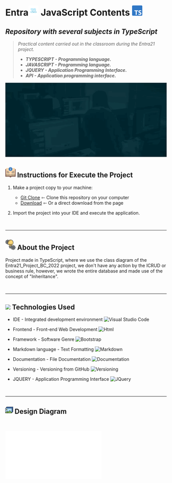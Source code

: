 # Entra![](/icons/entra21numero.png) JavaScript Contents ![](/icons/typescript.png) 

## _Repository with several subjects in TypeScript_

> _Practical content carried out in the classroom during the Entra21 project._
>
> - **_TYPESCRIPT - Programming language._**
> - **_JAVASCRIPT - Programming language._**
> - **_JQUERY - Application Programming Interface._**
> - **_API - Application programming interface._**

![Gif Entra21](https://raw.githubusercontent.com/seiler-emerson/Entra21_Logica_Java_2022/main/gif/entra21.gif)


## ![](/icons/instrucoes.png) Instructions for Execute the Project 

1. Make a project copy to your machine: 
    - [Git Clone](https://github.com/ArthurEstevan/Entra21_Project_TypeScript_2022) ⇽ Clone this repository on your computer
    - [Download](https://github.com/ArthurEstevan/Entra21_Project_TypeScript_2022/archive/refs/heads/main.zip) ⇽ Or a direct download from the page 

2. Import the project into your IDE and execute the application.


<br>
    
---

## ![](/icons/icon_conceito.png) About the Project

Project made in TypeScript, where we use the class diagram of the Entra21_Project_BC_2022 project, we don't have any action by the ICRUD or business rule, however, we wrote the entire database and made use of the concept of "Inheritance".

<br>

---

## ![](/icons/icons/configuracoes.png) Technologies Used

- IDE - Integrated development environment 
![Visual Studio Code](https://img.shields.io/badge/Visual%20Studio%20Code-black?style=for-the-badge&logo=visual-studio-code&logoColor=007ACC)&nbsp;

- Frontend - Front-end Web Development 
![Html](https://img.shields.io/badge/Html-black?style=for-the-badge&logo=html5&logoColor=#E34F26) 

- Framework - Software Genre
![Bootstrap](https://img.shields.io/badge/Bootstrap-black?style=for-the-badge&logo=bootstrap&logoColor=#7952B3) 

- Markdown language - Text Formatting 
![Markdown](https://img.shields.io/badge/Markdown-black?style=for-the-badge&logo=markdown&logoColor=#000000)

- Documentation - File Documentation
![Documentation](https://img.shields.io/badge/Documentation-black?style=for-the-badge&logo=academia&logoColor=#41454A)

- Versioning - Versioning from GitHub
![Versioning](https://img.shields.io/badge/Versioning-black?style=for-the-badge&logo=git&logoColor=#F05032)

- JQUERY - Application Programming Interface
![JQuery](https://img.shields.io/badge/JQuery-black?style=for-the-badge&logo=jQuery&logoColor=007ACC)


<br>

---

## ![](/icons/arquivos-de-imagem.png) Design Diagram

<br>

![gift](/Assets/Trabalho%20Entra21%20-%20P%C3%A1gina%201.pdf)
